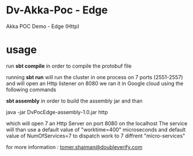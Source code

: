 # Dv-Akka-Poc - Edge
Akka POC Demo - Edge (Http)

# usage 
run **sbt compile** in order to compile the protobuf file

running **sbt run** will run the cluster in one process on 7 ports (2551-2557) and will open an Http listener on 8080
we ran it in Google cloud using the following commands 

**sbt assembly** in order to build the assembly jar 
and than


java -jar  DvPocEdge-assembly-1.0.jar http


which will open 7 an Http Server on port 8080 on the localhost
The service will than use a default value of "worktime=400" microseconds
and default value of NumOfServices=7 to dispatch work to 7 diffrent "micro-services"


for more information : tomer.shaiman@doubleverify.com



